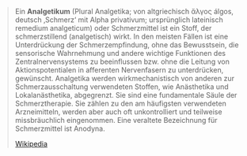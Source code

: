 > Ein **Analgetikum** (Plural Analgetika; von altgriechisch ἄλγος álgos, deutsch ‚Schmerz‘ mit Alpha privativum; ursprünglich lateinisch remedium analgeticum) oder Schmerzmittel ist ein Stoff, der schmerzstillend (analgetisch) wirkt. In den meisten Fällen ist eine Unterdrückung der Schmerzempfindung, ohne das Bewusstsein, die sensorische Wahrnehmung und andere wichtige Funktionen des Zentralnervensystems zu beeinflussen bzw. ohne die Leitung von Aktionspotentialen in afferenten Nervenfasern zu unterdrücken, gewünscht. Analgetika werden wirkmechanistisch von anderen zur Schmerzausschaltung verwendeten Stoffen, wie Anästhetika und Lokalanästhetika, abgegrenzt. Sie sind eine fundamentale Säule der Schmerztherapie. Sie zählen zu den am häufigsten verwendeten Arzneimitteln, werden aber auch oft unkontrolliert und teilweise missbräuchlich eingenommen. Eine veraltete Bezeichnung für Schmerzmittel ist Anodyna.
>
> [Wikipedia](https://de.wikipedia.org/wiki/Analgetikum)